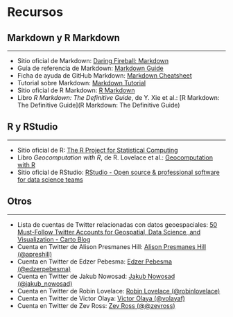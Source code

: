 # Recursos

## Markdown y R Markdown
----------------------
- Sitio oficial de Markdown: [Daring Fireball: Markdown](https://daringfireball.net/projects/markdown/)
- Guía de referencia de Markdown: [Markdown Guide](https://www.markdownguide.org/)
- Ficha de ayuda de GitHub Markdown: [Markdown Cheatsheet](https://github.com/adam-p/markdown-here/wiki/Markdown-Cheatsheet)
- Tutorial sobre Markdown: [Markdown Tutorial](https://www.markdowntutorial.com/)
- Sitio oficial de R Markdown: [R Markdown](https://rmarkdown.rstudio.com/)
- Libro _R Markdown: The Definitive Guide_, de Y. Xie et al.: [R Markdown: The Definitive Guide](R Markdown: The Definitive Guide)

## R y RStudio
----------------------
- Sitio oficial de R: [The R Project for Statistical Computing](https://www.r-project.org/)
- Libro _Geocomputation with R_, de R. Lovelace et al.: [Geocomputation with R](https://geocompr.robinlovelace.net/)
- Sitio oficial de RStudio: [RStudio - Open source & professional software for data science teams](https://rstudio.com/)

## Otros
----------------------
- Lista de cuentas de Twitter relacionadas con datos geoespaciales: [50 Must-Follow Twitter Accounts for Geospatial, Data Science, and Visualization - Carto Blog](https://carto.com/blog/twitter-guide-2018/)
- Cuenta en Twitter de Alison Presmanes Hill: [Alison Presmanes Hill (@apreshill)](https://twitter.com/apreshill)
- Cuenta en Twitter de Edzer Pebesma: [Edzer Pebesma (@edzerpebesma)](https://twitter.com/edzerpebesma)
- Cuenta en Twitter de Jakub Nowosad: [Jakub Nowosad (@jakub_nowosad)](https://twitter.com/jakub_nowosad)
- Cuenta en Twitter de Robin Lovelace: [Robin Lovelace (@robinlovelace)](https://twitter.com/robinlovelace)
- Cuenta en Twitter de Victor Olaya: [Victor Olaya (@volayaf)](https://twitter.com/volayaf)
- Cuenta en Twitter de Zev Ross: [Zev Ross (@@zevross)](https://twitter.com/zevross)
